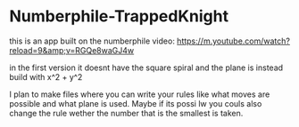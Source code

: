 # Numberphile-TrappedKnight
this is an app built on the numberphile video: https://m.youtube.com/watch?reload=9&amp;v=RGQe8waGJ4w

in the first version it doesnt have the square spiral and the plane is instead build with x^2 + y^2


I plan to make files where you can write your rules like what moves are possible and what plane is used. Maybe if its possi lw you couls also change the rule wether the number that is the smallest is taken. 
